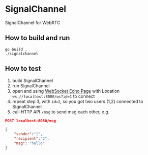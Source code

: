 # SignalChannel

SignalChannel for WebRTC

## How to build and run

```
go build .
./signalchannel
```

## How to test

1. build SignalChannel
2. run SignalChannel
3. open and using [WebSocket Echo Page](https://www.websocket.org/echo.html) with Location `ws://localhost:8080/ws?id=1` to connect
4. repeat step 3, with `id=2`, so you got two users (1,2) connected to SignalChannel
5. call HTTP API `/msg` to send msg each other, e.g.

```json
POST localhost:8080/msg

{
    "sender":"1",
    "recipient":"2",
    "msg": "hello"
}
```

